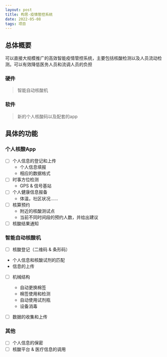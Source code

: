 ```yaml
---
layout: post
title: 构思-疫情管控系统
date: 2022-05-08
tags: 项目
---
```


## 总体概要

可以直接大规模推广的高效智能疫情管控系统，主要包括核酸检测以及人员流动检测。可以有效降低医务人员和流调人员的负担

### 硬件

> 智能自动核酸机

### 软件

> 新的个人核酸码以及配套的app

## 具体的功能

### 个人核酸App

- [ ] 个人信息的登记和上传
  - 个人信息填报
  - 相应的数据格式
- [ ] 时事方位检测
  - GPS & 信号基站
- [ ] 个人健康信息报备
  - 体温，社区状况……
- [ ] 核算预约
  - 附近的核酸测试点
  - 当前不同时间段的预约人数，并给出建议
- [ ] 核酸结果通知

### 智能自动核酸机

- [ ]  核酸登记（二维码 & 条形码）

  - 个人信息和核酸试剂的匹配
  - 信息的上传

- [ ] 机械结构

  - 自动更换棉签
  - 棉签使用和检测
  - 自动使用试剂瓶
  - 设备消毒

- [ ] 数据的收集和上传

### 其他

- [ ] 个人信息的保密
- [ ] 核酸平台 & 医疗信息的调用
